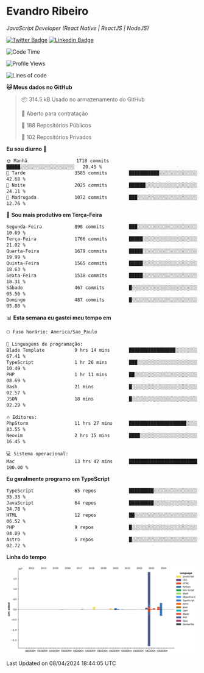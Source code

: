 # Evandro **Ribeiro**

*JavaScript Developer (React Native | ReactJS | NodeJS)*

[![Twitter Badge](https://img.shields.io/badge/-@ribeiroevandro-201B2D?style=flat-square&labelColor=201B2D&logo=twitter&logoColor=white&link=https://twitter.com/ribeiroevandro)](https://twitter.com/ribeiroevandro) 
[![Linkedin Badge](https://img.shields.io/badge/-Evandro%20Ribeiro-201B2D?style=flat-square&logo=Linkedin&logoColor=white&link=https://www.linkedin.com/in/ribeiroevandro)](https://www.linkedin.com/in/ribeiroevandro) 


<!--START_SECTION:waka-->
![Code Time](http://img.shields.io/badge/Code%20Time-3%2C789%20hrs%2035%20mins-blue)

![Profile Views](http://img.shields.io/badge/Visualizac%C3%B5es%20do%20perfil-3-blue)

![Lines of code](https://img.shields.io/badge/Desde%20o%20Hello%20World%20eu%20escrevi-27.5%20million%20linhas%20de%20c%C3%B3digo-blue)

**🐱 Meus dados no GitHub** 

> 📦 314.5 kB Usado no armazenamento do GitHub 
 > 
> 💼 Aberto para contratação
 > 
> 📜 188 Repositórios Públicos 
 > 
> 🔑 102 Repositórios Privados 
 > 
**Eu sou diurno 🐤** 

```text
🌞 Manhã                  1718 commits        █████░░░░░░░░░░░░░░░░░░░░   20.45 % 
🌆 Tarde                  3585 commits        ███████████░░░░░░░░░░░░░░   42.68 % 
🌃 Noite                  2025 commits        ██████░░░░░░░░░░░░░░░░░░░   24.11 % 
🌙 Madrugada              1072 commits        ███░░░░░░░░░░░░░░░░░░░░░░   12.76 % 
```
📅 **Sou mais produtivo em Terça-Feira** 

```text
Segunda-Feira            898 commits         ███░░░░░░░░░░░░░░░░░░░░░░   10.69 % 
Terça-Feira              1766 commits        █████░░░░░░░░░░░░░░░░░░░░   21.02 % 
Quarta-Feira             1679 commits        █████░░░░░░░░░░░░░░░░░░░░   19.99 % 
Quinta-Feira             1565 commits        █████░░░░░░░░░░░░░░░░░░░░   18.63 % 
Sexta-Feira              1538 commits        █████░░░░░░░░░░░░░░░░░░░░   18.31 % 
Sábado                   467 commits         █░░░░░░░░░░░░░░░░░░░░░░░░   05.56 % 
Domingo                  487 commits         █░░░░░░░░░░░░░░░░░░░░░░░░   05.80 % 
```


📊 **Esta semana eu gastei meu tempo em** 

```text
🕑︎ Fuso horário: America/Sao_Paulo

💬 Linguagens de programação: 
Blade Template           9 hrs 14 mins       █████████████████░░░░░░░░   67.41 % 
TypeScript               1 hr 26 mins        ███░░░░░░░░░░░░░░░░░░░░░░   10.49 % 
PHP                      1 hr 11 mins        ██░░░░░░░░░░░░░░░░░░░░░░░   08.69 % 
Bash                     21 mins             █░░░░░░░░░░░░░░░░░░░░░░░░   02.57 % 
JSON                     18 mins             █░░░░░░░░░░░░░░░░░░░░░░░░   02.29 % 

🔥 Editores: 
PhpStorm                 11 hrs 27 mins      █████████████████████░░░░   83.55 % 
Neovim                   2 hrs 15 mins       ████░░░░░░░░░░░░░░░░░░░░░   16.45 % 

💻 Sistema operacional: 
Mac                      13 hrs 42 mins      █████████████████████████   100.00 % 
```

**Eu geralmente programo em TypeScript** 

```text
TypeScript               65 repos            █████████░░░░░░░░░░░░░░░░   35.33 % 
JavaScript               64 repos            █████████░░░░░░░░░░░░░░░░   34.78 % 
HTML                     12 repos            ██░░░░░░░░░░░░░░░░░░░░░░░   06.52 % 
PHP                      9 repos             █░░░░░░░░░░░░░░░░░░░░░░░░   04.89 % 
Astro                    5 repos             █░░░░░░░░░░░░░░░░░░░░░░░░   02.72 % 
```



**Linha do tempo**

![Lines of Code chart](https://raw.githubusercontent.com/ribeiroevandro/ribeiroevandro/main/assets/bar_graph.png)


 Last Updated on 08/04/2024 18:44:05 UTC
<!--END_SECTION:waka-->
